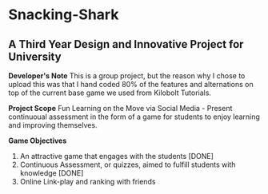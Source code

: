 # Snacking-Shark
A Third Year Design and Innovative Project for University
---------------------------------------------------------
<b>Developer's Note</b>
This is a group project, but the reason why I chose to upload this was that I hand coded 80% of the features and alternations on top of the current base game we used from Kilobolt Tutorials.

<b>Project Scope</b>
Fun Learning on the Move via Social Media -
Present continuoual assessment in the form of a game for students to enjoy learning and improving themselves.

<b> Game Objectives</b>
1. An attractive game that engages with the students [DONE]
2. Continuous Assessment, or quizzes, aimed to fulfill students with knowledge [DONE]
3. Online Link-play and ranking with friends
